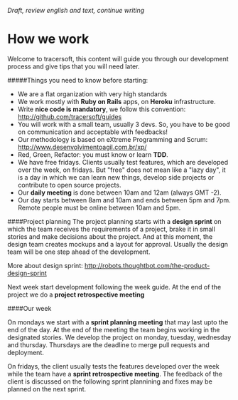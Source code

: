 *Draft, review english and text, continue writing*

# How we work

Welcome to tracersoft, this content will guide you through our development process and give tips that you will need later.

#####Things you need to know before starting:

* We are a flat organization with very high standards
* We work mostly with **Ruby on Rails** apps, on **Heroku** infrastructure.
* Write **nice code is mandatory**, we follow this convention: http://github.com/tracersoft/guides
* You will work with a small team, usually 3 devs. So, you have to be good on communication and acceptable with feedbacks!
* Our methodology is based on eXtreme Programming and Scrum: http://www.desenvolvimentoagil.com.br/xp/
* Red, Green, Refactor: you must know or learn **TDD**.
* We have free fridays. Clients usually test features, which are developed over the week, on fridays. But "free" does not mean like a "lazy day", it is a day in which we can learn new things, develop side projects or contribute to open source projects.
* Our **daily meeting** is done between 10am and 12am (always GMT -2).
* Our day starts between 8am and 10am and ends between 5pm and 7pm. Remote people must be online between 10am and 5pm.

####Project planning
The project planning starts with a **design sprint** on which the team receives the requirements of a project, brake it in small stories and make decisions about the project. And at this moment, the design team creates mockups and a layout for approval. Usually the design team will be one step ahead of the development.

More about design sprint: http://robots.thoughtbot.com/the-product-design-sprint

Next week start development following the week guide.
At the end of the project we do a **project retrospective meeting**

####Our week

On mondays we start with a **sprint planning meeting** that may last upto the end of the day. At the end of the meeting the team begins working in the designated stories. We develop the project on monday, tuesday, wednesday and thursday.
Thursdays are the deadline to merge pull requests and deployment.

On fridays, the client usually tests the features developed over the week while the team have a **sprint retrospective meeting**. The feedback of the client is discussed on the following sprint plannining and fixes may be planned on the next sprint.
